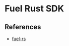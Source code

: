 # Fuel Rust SDK

## References

- [fuel-rs](https://fuellabs.github.io/fuels-rs/v0.32.2/index.html)
